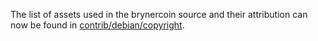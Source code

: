 The list of assets used in the brynercoin source and their attribution can now be found in [contrib/debian/copyright](../contrib/debian/copyright).

